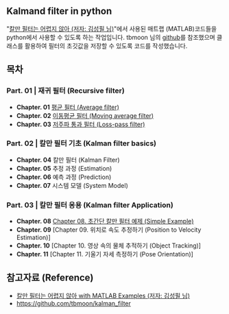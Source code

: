 ## Kalmand filter in python
"[칼만 필터는 어렵지 않아 (저자: 김성필 님)](http://www.hanbit.co.kr/store/books/look.php?p_code=B4956047798)"에서 사용된 매트랩 (MATLAB)코드들을 python에서 사용할 수 있도록 하는 작업입니다. tbmoon 님의 [github](https://github.com/tbmoon/kalman_filter/blob/master/README.md)를 참조했으며 클래스를 활용하여 필터의 초깃값을 저장할 수 있도록 코드를 작성했습니다.

## 목차
### **Part. 01 |** 재귀 필터 (Recursive filter)  
+ **Chapter. 01**  [평균 필터 (Average filter)](./examples/Ch01_Average_Filter.ipynb)
+ **Chapter. 02**  [이동평균 필터 (Moving average filter)](./examples/Ch02_Moving_Average_Filter.ipynb)
+ **Chapter. 03**  [저주파 통과 필터 (Loss-pass filter)](./examples/Ch03_Low_Pass_Filter.ipynb)

### **Part. 02 |** 칼만 필터 기초 (Kalman filter basics)
+ **Chapter. 04** 칼만 필터 (Kalman Filter)
+ **Chapter. 05** 추정 과정 (Estimation)
+ **Chapter. 06** 예측 과정 (Prediction)
+ **Chapter. 07** 시스템 모델 (System Model)

### **Part. 03 |** 칼만 필터 응용 (Kalman filter Application)
+ **Chapter. 08** [Chapter 08. 초간단 칼만 필터 예제 (Simple Example)](./examples/Ch08_Simple_Kalman_Filter.ipynb)
+ **Chapter. 09** [Chapter 09. 위치로 속도 추정하기 (Position to Velocity Estimation)]
+ **Chapter. 10** [Chapter 10. 영상 속의 물체 추적하기 (Object Tracking)]
+ **Chapter. 11** [Chapter 11. 기울기 자세 측정하기 (Pose Orientation)]



## 참고자료 (Reference)
* [칼만 필터는 어렵지 않아 with MATLAB Examples (저자: 김성필 님)](http://www.hanbit.co.kr/store/books/look.php?p_code=B4956047798)
* https://github.com/tbmoon/kalman_filter
